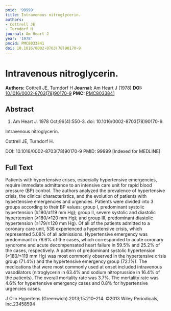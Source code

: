 ```yaml
---
pmid: '99999'
title: Intravenous nitroglycerin.
authors:
- Cottrell JE
- Turndorf H
journal: Am Heart J
year: '1978'
pmcid: PMC8033841
doi: 10.1016/0002-8703(78)90170-9
---
```


# Intravenous nitroglycerin.
**Authors:** Cottrell JE, Turndorf H
**Journal:** Am Heart J (1978)
**DOI:** [10.1016/0002-8703(78)90170-9](https://doi.org/10.1016/0002-8703(78)90170-9)
**PMC:** [PMC8033841](https://www.ncbi.nlm.nih.gov/pmc/articles/PMC8033841/)

## Abstract

1. Am Heart J. 1978 Oct;96(4):550-3. doi: 10.1016/0002-8703(78)90170-9.

Intravenous nitroglycerin.

Cottrell JE, Turndorf H.

DOI: 10.1016/0002-8703(78)90170-9
PMID: 99999 [Indexed for MEDLINE]

## Full Text

Patients with hypertensive crises, especially hypertensive emergencies, require immediate admittance to an intensive care unit for rapid blood pressure (BP) control. The authors analyzed the prevalence of hypertensive crisis, the clinical characteristics, and the evolution of patients with hypertensive emergencies and urgencies. Patients were divided into 3 groups according to their BP values: group I, predominant systolic hypertension (≥180/≤119 mm Hg); group II, severe systolic and diastolic hypertension (≥180/≥120 mm Hg); and group III, predominant diastolic hypertension (≤179/≥120 mm Hg). Of all of the patients admitted to a coronary care unit, 538 experienced a hypertensive crisis, which represented 5.08% of all admissions. Hypertensive emergency was predominant in 76.6% of the cases, which corresponded to acute coronary syndrome and acute decompensated heart failure in 59.5% and 25.2% of the cases, respectively. A pattern of predominant systolic hypertension (≥180/≤119 mm Hg) was most commonly observed in the hypertensive crisis group (71.4%) and the hypertensive emergency group (72.1%). The medications that were most commonly used at onset included intravenous vasodilators (nitroglycerin in 63.4% and sodium nitroprusside in 16.4% of the patients). The overall mortality rate was 3.7%. The mortality rate was 4.6% for hypertensive emergency cases and 0.8% for hypertensive urgencies cases.

J Clin Hypertens (Greenwich).2013;15:210–214. ©2013 Wiley Periodicals, Inc.23458594
